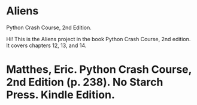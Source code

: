 # Aliens
Python Crash Course, 2nd Edition. 


Hi! This is the Aliens project in the book Python Crash Course, 2nd edition. It covers chapters 12, 13, and 14. 
# Matthes, Eric. Python Crash Course, 2nd Edition (p. 238). No Starch Press. Kindle Edition.
